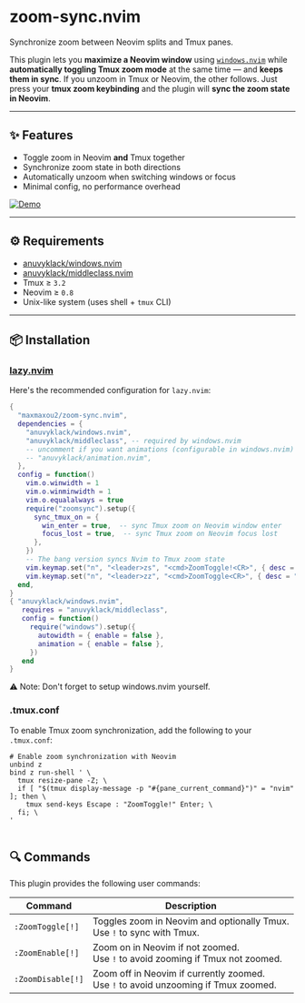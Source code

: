 # zoom-sync.nvim

Synchronize zoom between Neovim splits and Tmux panes.

This plugin lets you **maximize a Neovim window** using [`windows.nvim`](https://github.com/anuvyklack/windows.nvim) while **automatically toggling Tmux zoom mode** at the same time — and **keeps them in sync**. If you unzoom in Tmux or Neovim, the other follows.
Just press your **tmux zoom keybinding** and the plugin will **sync the zoom state in Neovim**.

---

## ✨ Features

- Toggle zoom in Neovim **and** Tmux together
- Synchronize zoom state in both directions
- Automatically unzoom when switching windows or focus
- Minimal config, no performance overhead

[![Demo](assets/demo_zoom_sync.png)](https://github.com/user-attachments/assets/00b6e2c6-de0c-428d-9da4-08847a55c2d1)

---

## ⚙️ Requirements

- [anuvyklack/windows.nvim](https://github.com/anuvyklack/windows.nvim)
- [anuvyklack/middleclass.nvim](https://github.com/anuvyklack/middleclass.nvim)
- Tmux ≥ `3.2`
- Neovim ≥ `0.8`
- Unix-like system (uses shell + `tmux` CLI)

---

## 📦 Installation

### [lazy.nvim](https://github.com/folke/lazy.nvim)

Here's the recommended configuration for `lazy.nvim`:

```lua
{
  "maxmaxou2/zoom-sync.nvim",
  dependencies = {
    "anuvyklack/windows.nvim",
    "anuvyklack/middleclass", -- required by windows.nvim
    -- uncomment if you want animations (configurable in windows.nvim)
    -- "anuvyklack/animation.nvim",
  },
  config = function()
    vim.o.winwidth = 1
    vim.o.winminwidth = 1
    vim.o.equalalways = true
    require("zoomsync").setup({
      sync_tmux_on = {
        win_enter = true,  -- sync Tmux zoom on Neovim window enter
        focus_lost = true,  -- sync Tmux zoom on Neovim focus lost
      },
    })
    -- The bang version syncs Nvim to Tmux zoom state
    vim.keymap.set("n", "<leader>zs", "<cmd>ZoomToggle!<CR>", { desc = "Toggle and sync Neovim and Tmux zoom" })
    vim.keymap.set("n", "<leader>zz", "<cmd>ZoomToggle<CR>", { desc = "Toggle Neovim zoom" })
  end,
}
{ "anuvyklack/windows.nvim",
   requires = "anuvyklack/middleclass",
   config = function()
     require("windows").setup({
       autowidth = { enable = false },
       animation = { enable = false },
     })
   end
}
```

⚠️ Note: Don't forget to setup windows.nvim yourself.

### .tmux.conf

To enable Tmux zoom synchronization, add the following to your `.tmux.conf`:

```tmux
# Enable zoom synchronization with Neovim
unbind z
bind z run-shell ' \
  tmux resize-pane -Z; \
  if [ "$(tmux display-message -p "#{pane_current_command}")" = "nvim" ]; then \
    tmux send-keys Escape : "ZoomToggle!" Enter; \
  fi; \
'
```

```lua

```

## 🔍 Commands

This plugin provides the following user commands:

| Command           | Description                                                                             |
| ----------------- | --------------------------------------------------------------------------------------- |
| `:ZoomToggle[!]`  | Toggles zoom in Neovim and optionally Tmux. <br> Use `!` to sync with Tmux.             |
| `:ZoomEnable[!]`  | Zoom on in Neovim if not zoomed. <br> Use `!` to avoid zooming if Tmux not zoomed.      |
| `:ZoomDisable[!]` | Zoom off in Neovim if currently zoomed. <br> Use `!` to avoid unzooming if Tmux zoomed. |
